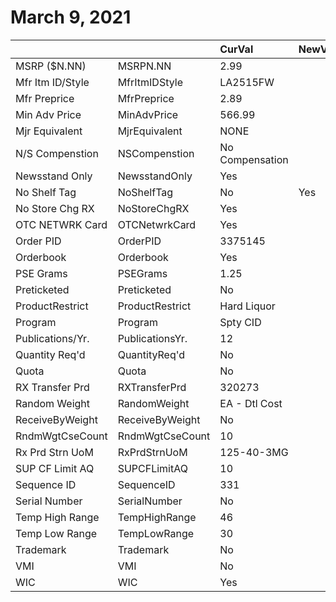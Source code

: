 # March 9, 2021

|                  |                 | CurVal          | NewVal | Validated |
| :--------------- | :-------------- | :-------------- | :----- | :-------: |
| MSRP ($N.NN)     | MSRPN.NN        | 2.99            |        |           |
| Mfr Itm ID/Style | MfrItmIDStyle   | LA2515FW        |        |           |
| Mfr Preprice     | MfrPreprice     | 2.89            |        |           |
| Min Adv Price    | MinAdvPrice     | 566.99          |        |           |
| Mjr Equivalent   | MjrEquivalent   | NONE            |        |           |
| N/S Compenstion  | NSCompenstion   | No Compensation |        |           |
| Newsstand Only   | NewsstandOnly   | Yes             |        |           |
| No Shelf Tag     | NoShelfTag      | No              | Yes    |     X     |
| No Store Chg RX  | NoStoreChgRX    | Yes             |        |           |
| OTC NETWRK Card  | OTCNetwrkCard   | Yes             |        |           |
| Order PID        | OrderPID        | 3375145         |        |           |
| Orderbook        | Orderbook       | Yes             |        |           |
| PSE Grams        | PSEGrams        | 1.25            |        |           |
| Preticketed      | Preticketed     | No              |        |           |
| ProductRestrict  | ProductRestrict | Hard Liquor     |        |           |
| Program          | Program         | Spty CID        |        |           |
| Publications/Yr. | PublicationsYr. | 12              |        |           |
| Quantity Req'd   | QuantityReq'd   | No              |        |           |
| Quota            | Quota           | No              |        |           |
| RX Transfer Prd  | RXTransferPrd   | 320273          |        |           |
| Random Weight    | RandomWeight    | EA - Dtl Cost   |        |           |
| ReceiveByWeight  | ReceiveByWeight | No              |        |           |
| RndmWgtCseCount  | RndmWgtCseCount | 10              |        |           |
| Rx Prd Strn UoM  | RxPrdStrnUoM    | 125-40-3MG      |        |           |
| SUP CF Limit AQ  | SUPCFLimitAQ    | 10              |        |           |
| Sequence ID      | SequenceID      | 331             |        |           |
| Serial Number    | SerialNumber    | No              |        |           |
| Temp High Range  | TempHighRange   | 46              |        |           |
| Temp Low Range   | TempLowRange    | 30              |        |           |
| Trademark        | Trademark       | No              |        |           |
| VMI              | VMI             | No              |        |           |
| WIC              | WIC             | Yes             |        |           |
